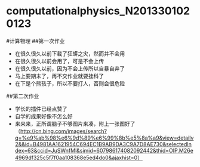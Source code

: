 # computationalphysics_N2013301020123
#计算物理
##第一次作业
*  在很久很久以前下载了狂蟒之灾，然而并不会用
*  在很久很久以前会用了，可是不会上传
*  在很久很久以前，因为不会上传所以自暴自弃了
*  马上要期末了，再不交作业就要挂科了
*  在下是个熊孩子，所以不要打人，否则会很危险

##第二次作业
*  学长的插件已经点赞了
*  自学的成果好像不怎么好
*  来来来，正所谓脑子不够图片来凑，附上一张图好了
（http://cn.bing.com/images/search?q=%e9%ab%98%e6%9d%89%e6%99%8b%e5%8a%a9&view=detailv2&&id=B4981AA1621954C694EC1B9AB9DA3C9A7D8AE730&selectedIndex=63&ccid=JuSWnfMl&simid=607986174082092442&thid=OIP.M26e4969df325c5f7f0aa108368e5ed4do0&ajaxhist=0）
